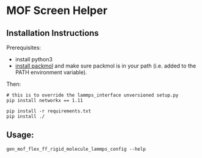 # MOF Screen Helper

## Installation Instructions

Prerequisites:
* install python3
* [install packmol](http://m3g.iqm.unicamp.br/packmol/userguide.shtml#comp) and make sure packmol
is in your path (i.e. added to the PATH environment variable).


Then:

```
# this is to override the lammps_interface unversioned setup.py
pip install networkx == 1.11

pip install -r requirements.txt
pip install ./
```

## Usage:

```
gen_mof_flex_ff_rigid_molecule_lammps_config --help
```
